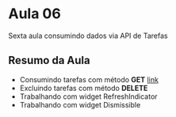 # Aula 06

Sexta aula consumindo dados via API de Tarefas

## Resumo da Aula
- Consumindo tarefas com método **GET** [link](http://appwll.com.br/api/tarefas)
- Excluindo tarefas com método **DELETE**
- Trabalhando com widget RefreshIndicator
- Trabalhando com widget Dismissible